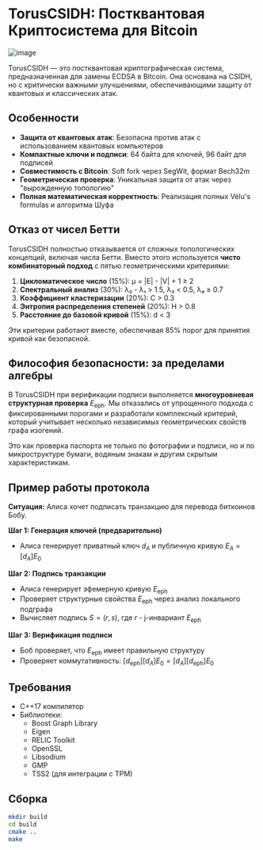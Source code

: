 # TorusCSIDH: Постквантовая Криптосистема для Bitcoin

![image](https://github.com/user-attachments/assets/e62f01c4-768b-412e-920f-ea7d351a2cf1)

TorusCSIDH — это постквантовая криптографическая система, предназначенная для замены ECDSA в Bitcoin. Она основана на CSIDH, но с критически важными улучшениями, обеспечивающими защиту от квантовых и классических атак.

## Особенности

- **Защита от квантовых атак**: Безопасна против атак с использованием квантовых компьютеров
- **Компактные ключи и подписи**: 64 байта для ключей, 96 байт для подписей
- **Совместимость с Bitcoin**: Soft fork через SegWit, формат Bech32m
- **Геометрическая проверка**: Уникальная защита от атак через "вырожденную топологию"
- **Полная математическая корректность**: Реализация полных Vélu's formulas и алгоритма Шуфа

## Отказ от чисел Бетти

TorusCSIDH полностью отказывается от сложных топологических концепций, включая числа Бетти. Вместо этого используется **чисто комбинаторный подход** с пятью геометрическими критериями:

1. **Цикломатическое число** (15%): μ = |E| - |V| + 1 ≥ 2
2. **Спектральный анализ** (30%): λ₂ - λ₁ > 1.5, λ₃ < 0.5, λ₄ ≥ 0.7
3. **Коэффициент кластеризации** (20%): C > 0.3
4. **Энтропия распределения степеней** (20%): H > 0.8
5. **Расстояние до базовой кривой** (15%): d < 3

Эти критерии работают вместе, обеспечивая 85% порог для принятия кривой как безопасной.

## Философия безопасности: за пределами алгебры

В TorusCSIDH при верификации подписи выполняется **многоуровневая структурная проверка** $E_{\text{eph}}$. Мы отказались от упрощенного подхода с фиксированными порогами и разработали комплексный критерий, который учитывает несколько независимых геометрических свойств графа изогений.

Это как проверка паспорта не только по фотографии и подписи, но и по микроструктуре бумаги, водяным знакам и другим скрытым характеристикам.

## Пример работы протокола

**Ситуация:** Алиса хочет подписать транзакцию для перевода биткоинов Бобу.

**Шаг 1: Генерация ключей (предварительно)**
- Алиса генерирует приватный ключ $d_A$ и публичную кривую $E_A = [d_A]E_0$

**Шаг 2: Подпись транзакции**
- Алиса генерирует эфемерную кривую $E_{\text{eph}}$
- Проверяет структурные свойства $E_{\text{eph}}$ через анализ локального подграфа
- Вычисляет подпись $S = (r, s)$, где $r$ - j-инвариант $E_{\text{eph}}$

**Шаг 3: Верификация подписи**
- Боб проверяет, что $E_{\text{eph}}$ имеет правильную структуру
- Проверяет коммутативность: $[d_{\text{eph}}][d_A]E_0 = [d_A][d_{\text{eph}}]E_0$

## Требования

- C++17 компилятор
- Библиотеки:
  - Boost Graph Library
  - Eigen
  - RELIC Toolkit
  - OpenSSL
  - Libsodium
  - GMP
  - TSS2 (для интеграции с TPM)

## Сборка

```bash
mkdir build
cd build
cmake ..
make
